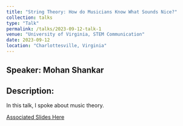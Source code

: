 ```yaml
---
title: "String Theory: How do Musicians Know What Sounds Nice?"
collection: talks
type: "Talk"
permalink: /talks/2023-09-12-talk-1
venue: "University of Virginia, STEM Communication"
date: 2023-09-12
location: "Charlottesville, Virginia"
---
```


## Speaker: Mohan Shankar

## Description:
In this talk, I spoke about music theory.

[Associated Slides Here](http://stemforvirginia.github.io/files/stemm_comm1.pdf)
